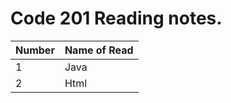 # Code 201 Reading notes.

| Number    | Name of Read |
| ----------- | ----------- |
| 1      | Java       |
| 2   | Html        |
